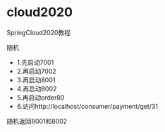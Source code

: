 # cloud2020
SpringCloud2020教程

随机
* 1.先启动7001
* 2.再启动7002
* 3.再启动8001
* 4.再启动8002
* 5.再启动order80
* 6.访问http://localhost/consumer/payment/get/31

随机返回8001和8002

